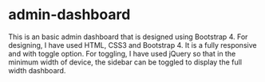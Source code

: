 # admin-dashboard
This is an basic admin dashboard that is designed using Bootstrap 4. For designing, I have used
HTML, CSS3 and Bootstrap 4. It is a fully responsive and with toggle option. For toggling, I have used jQuery so that in the minimum width of device, the sidebar can be toggled to display the full width dashboard.



